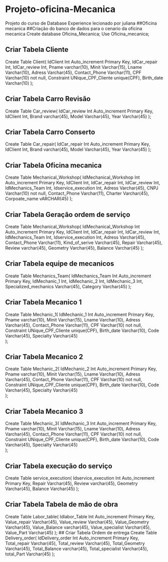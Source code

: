 # Projeto-oficina-Mecanica
Projeto do curso de Database Experience lecionado por juliana
##Oficina mecanica
     ##Criação do banco de dados para o cenario da oficina mecanica
Create database Oficina_Mecanica;
Use Oficina_mecanica;
## Criar Tabela Cliente
Create Table Client(
       IdClient Int Auto_increment Primary Key,
       IdCar_repair Int,
       IdCar_review Int,
       Pname varchar(10),
       Minit Varchar(15),
       Lname Varchar(10),
       Adress Varchar(45),
       Contact_Phone Varchar(11),
       CPF Varchar(10) not null,
       Constraint UNique_CPF_Cliente unique(CPF),
       Birth_date Varchar(10)
);
## Criar Tabela Carro Revisão
Create Table Car_review(
       IdCar_review Int Auto_increment Primary Key,
       IdClient Int,
       Brand varchar(45),
       Model Varchar(45),
       Year Varchar(45)
);
## Criar Tabela Carro Conserto
Create Table Car_repair(
       IdCar_repair Int Auto_increment Primary Key,
       IdClient Int,
       Brand varchar(45),
       Model Varchar(45),
       Year Varchar(45)
);
## Criar Tabela Oficina mecanica
Create Table Mechanical_Workshop(
       IdMechanical_Workshop Int Auto_increment Primary Key,
	   IdClient Int,
       IdCar_repair Int,
       IdCar_review Int,
       IdMechanics_Team Int,
       Idservice_execution Int,
       Adress Varchar(45),
       CNPJ Varchar(10) not null,
       Contact_Phone Varchar(11),
       Charter Varchar(45),
       Corpoate_name vARCHAR(45)
);
## Criar Tabela Geração ordem de serviço
Create Table Mechanical_Workshop(
       IdMechanical_Workshop Int Auto_increment Primary Key,
       IdClient Int,
       IdCar_repair Int,
       IdCar_review Int,
       IdMechanics_Team Int,
       Idservice_execution Int,
       Adress Varchar(45),
       Contact_Phone Varchar(11),
       Kind_of_serive Varchar(45),
       Repair Varchar(45),
       Review varchar(45),
       Geometry Varchar(45),
       Balance Varchar(45)
);
## Criar Tabela equipe de mecanicos
Create Table Mechanics_Team(
       IdMechanics_Team Int Auto_increment Primary Key,
       IdMechanic_1 Int,
       IdMechanic_2 Int,
       IdMechanic_3 Int,
       Specialized_mechanics Varchar(45),
       Category Varchar(45)
);
## Criar Tabela Mecanico 1
Create Table Mechanic_1(
       IdMechanic_1 Int Auto_increment Primary Key,
       Pname varchar(10),
       Minit Varchar(15),
       Lname Varchar(10),
       Adress Varchar(45),
       Contact_Phone Varchar(11),
       CPF Varchar(10) not null,
       Constraint UNique_CPF_Cliente unique(CPF),
       Birth_date Varchar(10),
       Code Varchar(45),
       Specialty Varchar(45)       
       );
## Criar Tabela Mecanico 2
Create Table Mechanic_2(
       IdMechanic_2 Int Auto_increment Primary Key,
       Pname varchar(10),
       Minit Varchar(15),
       Lname Varchar(10),
       Adress Varchar(45),
       Contact_Phone Varchar(11),
       CPF Varchar(10) not null,
       Constraint UNique_CPF_Cliente unique(CPF),
       Birth_date Varchar(10),
       Code Varchar(45),
       Specialty Varchar(45)       
       );
## Criar Tabela Mecanico 3
Create Table Mechanic_3(
       IdMechanic_3 Int Auto_increment Primary Key,
       Pname varchar(10),
       Minit Varchar(15),
       Lname Varchar(10),
       Adress Varchar(45),
       Contact_Phone Varchar(11),
       CPF Varchar(10) not null,
       Constraint UNique_CPF_Cliente unique(CPF),
       Birth_date Varchar(10),
       Code Varchar(45),
       Specialty Varchar(45)       
       );
## Criar Tabela execução do serviço
Create Table service_execution(
       Idservice_execution Int Auto_increment Primary Key,
       Repair Varchar(45),
       Review varchar(45),
       Geometry Varchar(45),
       Balance Varchar(45)
);
## Criar Tabela Tabela de mão de obra
Create Table Labor_table(
       Idlabor_Table Int Auto_increment Primary Key,
       Value_repair Varchar(45),
       Value_review Varchar(45),
       Value_Geometry Varchar(45),
       Value_Balance varchar(45),
       Value_specialist Varchar(45),
       Value_Part Varchar(45)
);
    ## Criar Tabela Ordem de entrega
    Create Table Delivery_order(
       IdDelivery_order Int Auto_increment Primary Key,
       Total_repair Varchar(45),
       Total_review Varchar(45),
       Total_Geometry Varchar(45),
       Total_Balance varchar(45),
       Total_specialist Varchar(45),
       total_Part Varchar(45)
);

